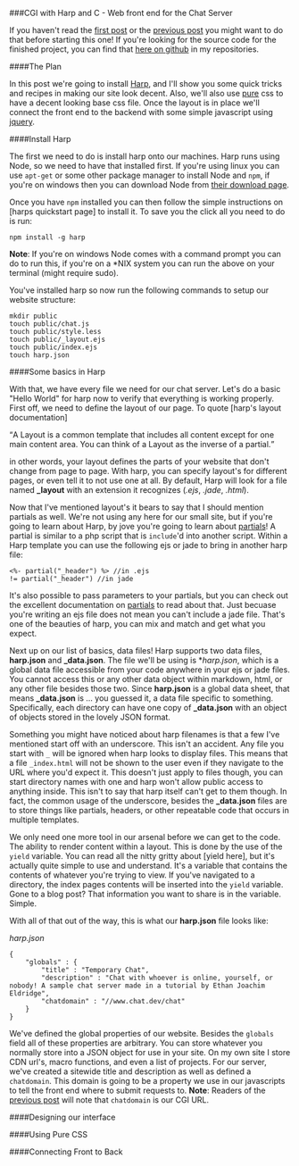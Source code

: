 ###CGI with Harp and C - Web front end for the Chat Server

If you haven't read the [first post] or the [previous post] you might want to do 
that before starting this one! If you're looking for the source code for the finished
project, you can find that [here on github] in my repositories.

####The Plan

In this post we're going to install [Harp], and I'll show you some quick tricks 
and recipes in making our site look decent. Also, we'll also use [pure] css to
have a decent looking base css file. Once the layout is in place we'll connect
the front end to the backend with some simple javascript using [jquery]. 

####Install Harp

The first we need to do is install harp onto our machines. Harp runs using Node,
so we need to have that installed first. If you're using linux you can use `apt-get`
or some other package manager to install Node and `npm`, if you're on windows
then you can download Node from [their download page]. 

Once you have `npm` installed you can then follow the simple instructions on 
[harps quickstart page] to install it. To save you the click all you need to do
is run:

    npm install -g harp

**Note**: If you're on windows Node comes with a command prompt you can do to run
this, if you're on a *NIX system you can run the above on your terminal (might
require sudo).

You've installed harp so now run the following commands to setup our website structure:

    mkdir public
    touch public/chat.js
    touch public/style.less
    touch public/_layout.ejs
    touch public/index.ejs
    touch harp.json

####Some basics in Harp

With that, we have every file we need for our chat server. Let's do a basic "Hello World"
for harp now to verify that everything is working properly. First off, we need to 
define the layout of our page. To quote [harp's layout documentation]

<q>A Layout is a common template that includes all content except for one main content area. You can think of a Layout as the inverse of a partial.</q>

in other words, your layout defines the parts of your website that don't change from
page to page. With harp, you can specify layout's for different pages, or even tell
it to not use one at all. By default, Harp will look for a file named **_layout**
with an extension it recognizes (_.ejs_, _.jade_, _.html_).

Now that I've mentioned layout's it bears to say that I should mention partials as 
well. We're not using any here for our small site, but if you're going to learn about
Harp, by jove you're going to learn about [partials]! A partial is similar to a php
script that is `include`'d into another script. Within a Harp template you can use
the following ejs or jade to bring in another harp file:

    <%- partial("_header") %> //in .ejs
    != partial("_header") //in jade

It's also possible to pass parameters to your partials, but you can check out the
excellent documentation on [partials] to read about that. Just becuase you're writing
an ejs file does not mean you can't include a jade file. That's one of the beauties
of harp, you can mix and match and get what you expect.

Next up on our list of basics, data files! Harp supports two data files, **harp.json**
and **_data.json**. The file we'll be using is **harp.json*, which is a global data
file accessible from your code anywhere in your ejs or jade files. You cannot access
this or any other data object within markdown, html, or any other file besides those
two. Since **harp.json** is a global data sheet, that means **_data.json** is ...
you guessed it, a data file specific to something. Specifically, each directory
can have one copy of **_data.json** with an object of objects stored in the lovely
JSON format.

Something you might have noticed about harp filenames is that a few I've mentioned
start off with an underscore. This isn't an accident. Any file you start with `_`
will be ignored when harp looks to display files. This means that a file `_index.html`
will not be shown to the user even if they navigate to the URL where you'd expect it.
This doesn't just apply to files though, you can start directory names with one
and harp won't allow public access to anything inside. This isn't to say that harp
itself can't get to them though. In fact, the common usage of the underscore, besides
the **_data.json** files are to store things like partials, headers, or other 
repeatable code that occurs in multiple templates.

We only need one more tool in our arsenal before we can get to the code. The ability
to render content within a layout. This is done by the use of the `yield` variable.
You can read all the nitty gritty about [yield here], but it's actually quite 
simple to use and understand. It's a variable that contains the contents of whatever
you're trying to view. If you've navigated to a directory, the index pages contents
will be inserted into the `yield` variable. Gone to a blog post? That information
you want to share is in the variable. Simple.

With all of that out of the way, this is what our **harp.json** file looks like:

_harp.json_

	{
		"globals" : {
			"title" : "Temporary Chat",
			"description" : "Chat with whoever is online, yourself, or nobody! A sample chat server made in a tutorial by Ethan Joachim Eldridge",
			"chatdomain" : "//www.chat.dev/chat"
		}
	}

We've defined the global properties of our website. Besides the `globals` field 
all of these properties are arbitrary. You can store whatever you normally store
into a JSON object for use in your site. On my own site I store CDN url's, macro functions,
and even a list of projects. For our server, we've created a sitewide title and description
as well as defined a `chatdomain`. This domain is going to be a property we use
in our javascripts to tell the front end where to submit requests to. 
**Note**: Readers of the [previous post] will note that `chatdomain` is our CGI URL.



####Designing our interface

####Using Pure CSS

####Connecting Front to Back





[Harp]:http://harpjs.com
[harp's quickstart page]:http://harpjs.com/docs/quick-
[partials]:http://harpjs.com/docs/development/partial
[their download page]:http://nodejs.org/download/
[harps layout documentation]:http://harpjs.com/docs/development/layout
[qdecoder]:http://www.qdecoder.org/wiki/qdecoder
[here on github]:https://github.com/EJEHardenberg/chat-tutorial
[first post]:http://www.ethanjoachimeldridge.info/tech-blog/cgi-c-harp-1
[previous post]:http://www.ethanjoachimeldridge.info/tech-blog/cgi-c-harp-2
[pure]:http://purecss.io/
[jquery]:http://jquery.com/
[yield]:http://harpjs.com/docs/development/yield